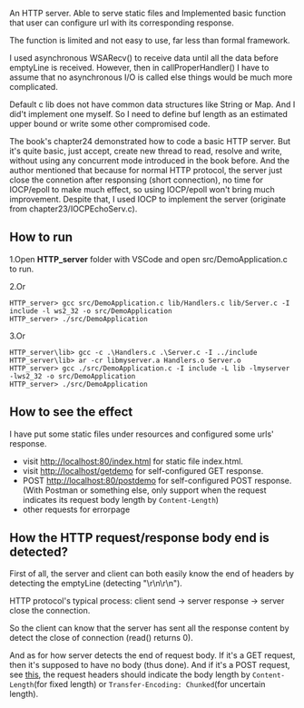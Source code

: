 An HTTP server. Able to serve static files and Implemented basic function that user can configure url with its corresponding response.

The function is limited and not easy to use, far less than formal framework.

I used asynchronous WSARecv() to receive data until all the data before emptyLine is received. However, then in callProperHandler() I have to assume that no asynchronous I/O is called else things would be much more complicated.

Default c lib does not have common data structures like String or Map. And I did't implement one myself. So I need to define buf length as an estimated upper bound or write some other compromised code.

The book's chapter24 demonstrated how to code a basic HTTP server. But it's quite basic, just accept, create new thread to read, resolve and write, without using any concurrent mode introduced in the book before. And the author mentioned that because for normal HTTP protocol, the server just close the connetion after responsing (short connection), no time for IOCP/epoll to make much effect, so using IOCP/epoll won't bring much improvement. Despite that, I used IOCP to implement the server (originate from chapter23/IOCPEchoServ.c).

## How to run

1.Open **HTTP_server** folder with VSCode and open src/DemoApplication.c to run.

2.Or
```
HTTP_server> gcc src/DemoApplication.c lib/Handlers.c lib/Server.c -I include -l ws2_32 -o src/DemoApplication
HTTP_server> ./src/DemoApplication
```

3.Or
```
HTTP_server\lib> gcc -c .\Handlers.c .\Server.c -I ../include
HTTP_server\lib> ar -cr libmyserver.a Handlers.o Server.o
HTTP_server> gcc ./src/DemoApplication.c -I include -L lib -lmyserver -lws2_32 -o src/DemoApplication
HTTP_server> ./src/DemoApplication
```

## How to see the effect

I have put some static files under resources and configured some urls' response.

* visit <http://localhost:80/index.html> for static file index.html.
* visit <http://localhost/getdemo> for self-configured GET response.
* POST <http://localhost:80/postdemo> for self-configured POST response. (With Postman or something else, only support when the request indicates its request body length by `Content-Length`)
* other requests for errorpage

## How the HTTP request/response body end is detected?

First of all, the server and client can both easily know the end of headers by detecting the emptyLine (detecting "\r\n\r\n").

HTTP protocol's typical process: client send -> server response -> server close the connection.

So the client can know that the server has sent all the response content by detect the close of connection (read() returns 0).

And as for how server detects the end of request body. If it's a GET request, then it's supposed to have no body (thus done). And if it's a POST request, see [this](https://stackoverflow.com/questions/4824451/detect-end-of-http-request-body), the request headers should indicate the body length by `Content-Length`(for fixed length) or `Transfer-Encoding: Chunked`(for uncertain length).